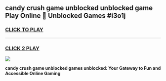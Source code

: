 
## candy crush game unblocked unblocked game Play Online 👋 Unblocked Games #i3o1j
<h3>
<a href="https://premium.freeplayer.one?title=candy_crush_game_unblocked&ref=21F">CLICK TO PLAY</a></h3>
<hr>

<h3>
<a href="https://premium.freeplayer.one?title=candy_crush_game_unblocked&ref=21F">CLICK 2 PLAY</a>
  
</h3>

<a href="https://premium.freeplayer.one?title=candy_crush_game_unblocked&ref=21F/"><img src="https://clearcache.store/games.png"></a>


**candy crush game unblocked games unblocked: Your Gateway to Fun and Accessible Online Gaming**
